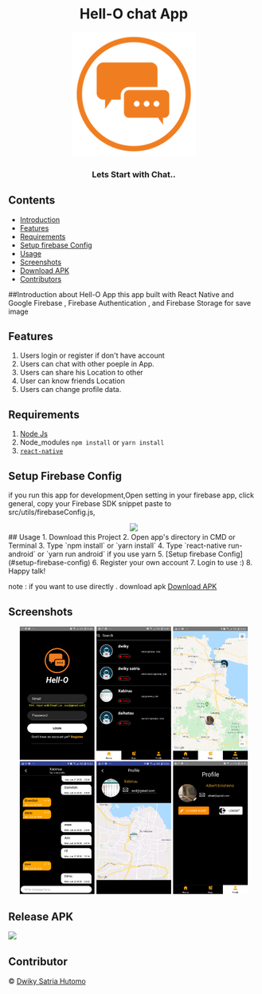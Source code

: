 <h1 align="center">Hell-O chat App</h1>
<p align="center">
  <img width="250" src="./image/logo2.png"/>
</p>
<h3 align="center">
  Lets Start with Chat..
</h3>

## Contents

- [Introduction](#introduction)
- [Features](#features)
- [Requirements](#requirements)
- [Setup firebase Config](#setup-firebase-config)
- [Usage](#usage-for-development)
- [Screenshots](#screenshots)
- [Download APK](#release-apk)
- [Contributors](#contributors)

##Introduction about Hell-O App
this app built with React Native and  Google Firebase , Firebase Authentication , and Firebase Storage for save image 

## Features
1. Users login or register if don't have account
2. Users can chat with other poeple in App.
3. Users can share his Location to other
4. User can know friends Location
5. Users can change profile data.

## Requirements

1. <a href="https://nodejs.org/en/download/">Node Js</a>
2. Node_modules `npm install` or `yarn install`
3. [`react-native`](https://facebook.github.io/react-native/docs/getting-started)

## Setup Firebase Config
if you run this app for development,Open setting in your firebase app, click general, copy your Firebase SDK snippet
paste to src/utils/firebaseConfig.js, 
<div align="center">
<img width="300" src="Screen Shot 2020-06-28 at 15.27.35.png">
</div>
## Usage
1. Download this Project 
2. Open app's directory in CMD or Terminal
3. Type `npm install` or `yarn install`
4. Type `react-native run-android` or `yarn run android` if you use yarn
5. [Setup firebase Config](#setup-firebase-config)
6. Register your own account
7. Login to use :)
8. Happy talk!

note : if you want to use directly . download apk [Download APK](#release-apk)

## Screenshots
<div align="center">
  <img width="150" src="./src/assets/screenshot/Screenshot_20200628-104851_Hell-O Chat.jpg">
  <img width="150" src="./src/assets/screenshot/Screenshot_20200628-104916_Hell-O Chat.jpg">
  <img width="150" src="./src/assets/screenshot/Screenshot_20200628-105012_Hell-O Chat.jpg">
  <img width="150" src="./src/assets/screenshot/Screenshot_20200628-105033_Hell-O Chat.jpg">
  <img width="150" src="./src/assets/screenshot/Screenshot_20200628-105043_Hell-O Chat.jpg">
  <img width="150" src="./src/assets/screenshot/Screenshot_20200628-105904_Hell-O Chat.jpg">

</div>

## Release APK
<a href="https://drive.google.com/file/d/1M17CgXEEPcyWkmP7onO-p7vE4ud5Gvs3/view?usp=sharing">
  <img src="https://img.shields.io/badge/Download%20on%20the-Google%20Drive-blue.svg?style=popout&logo=google-drive"/>
</a>


## Contributor
© [Dwiky Satria Hutomo](https://github.com/dwikysahut 'Dwiky Satria Hutomo')